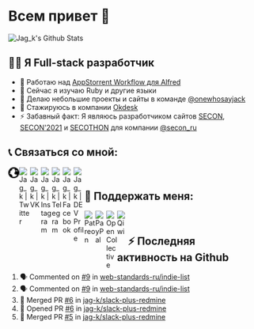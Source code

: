 # Всем привет 👋

![Jag_k's Github Stats](https://github-readme-stats.codestackr.vercel.app/api?username=jag-k&show_icons=true&hide_border=true&theme=dark)

## 👨‍💻 Я Full-stack разработчик

- 🔭 Работаю над [AppStorrent Workflow для Alfred](https://github.com/jag-k/alfred-appstorrent)
- 🌱 Сейчас я изучаю Ruby и другие языки
- 👯 Делаю небольшие проекты и сайты в команде [@onewhosayjack](https://github.com/onewhosayjack)
- 💼 Стажируюсь в компании [Okdesk](https://okdesk.ru)
- ⚡ Забавный факт: Я являюсь разработчиком сайтов [SECON](https://secon.ru), [SECON'2021](https://2021.secon.ru) и [SECOTHON](http://secothon.secon.ru) для компании [@secon_ru](https://github.com/secon_ru)

<!--
### Spotify Playing 🎧
[<img src="https://now-playing-codestackr.vercel.app/api/spotify-playing" alt="Jag_k Spotify Playing" width="350" />](https://open.spotify.com/user/31ywqv63aa7rzamr43lggowahbsa)
-->

## 📞 Связаться со мной:

[<img align="left" width="22px" alt="jagk.ru" style="fill: white" src="https://raw.githubusercontent.com/iconic/open-iconic/master/svg/globe.svg" />][website]
[<img align="left" width="22px" alt="Jag_k | Twitter" src="https://simpleicons.org/icons/twitter.svg" />][twitter]
[<img align="left" width="22px" alt="Jag_k | VK" src="https://simpleicons.org/icons/vk.svg" />][vk]
[<img align="left" width="22px" alt="Jag_k | Instagram" src="https://simpleicons.org/icons/instagram.svg" />][instagram]
[<img align="left" width="22px" alt="Jag_k | Telegram" src="https://simpleicons.org/icons/telegram.svg" />][telegram]
[<img align="left" width="22px" alt="Jag_k | Facebook" src="https://simpleicons.org/icons/facebook.svg" />][facebook]
[<img align="left" width="22px" alt="Jag_k | DEV Profile" src="https://d2fltix0v2e0sb.cloudfront.net/dev-badge.svg" />][devto]

<br />

## 💸 Поддержать меня:
<!--
[<img align="left" alt="Patreon" src="http://ionicabizau.github.io/badges/patreon.svg" />][patreon]
[<img align="left" alt="PayPal" src="http://ionicabizau.github.io/badges/paypal.svg" />][paypal]
[<img align="left" alt="Open Collective backers and sponsors" src="https://img.shields.io/opencollective/all/jag_k?label=Open%20Collective">][opencollective]
-->

[<img align="left" width="22px" alt="Patreon" src="https://simpleicons.org/icons/patreon.svg" />][patreon]
[<img align="left" width="22px" alt="PayPal" src="https://simpleicons.org/icons/paypal.svg" />][paypal]
[<img align="left" width="22px" alt="Open Collective" src="https://simpleicons.org/icons/opencollective.svg">][opencollective]
[<img align="left" width="22px" alt="Qiwi" src="https://simpleicons.org/icons/qiwi.svg">][qiwi]

<br />

## :zap: Последняя активность на Github</summary>
  
<!--START_SECTION:activity-->
1. 🗣 Commented on [#9](https://github.com/web-standards-ru/indie-list/issues/9) in [web-standards-ru/indie-list](https://github.com/web-standards-ru/indie-list)
2. 🗣 Commented on [#9](https://github.com/web-standards-ru/indie-list/issues/9) in [web-standards-ru/indie-list](https://github.com/web-standards-ru/indie-list)
3. 🎉 Merged PR [#6](https://github.com/jag-k/slack-plus-redmine/pull/6) in [jag-k/slack-plus-redmine](https://github.com/jag-k/slack-plus-redmine)
4. 💪 Opened PR [#6](https://github.com/jag-k/slack-plus-redmine/pull/6) in [jag-k/slack-plus-redmine](https://github.com/jag-k/slack-plus-redmine)
5. 🎉 Merged PR [#5](https://github.com/jag-k/slack-plus-redmine/pull/5) in [jag-k/slack-plus-redmine](https://github.com/jag-k/slack-plus-redmine)
<!--END_SECTION:activity-->


[website]: https://jagk.ru
[twitter]: https://twitter.com/jag_k_
[instagram]: https://instagram.com/jag_k_
[vk]: https://vk.com/jag_konon
[telegram]: https://telegram.me/@jag_k
[facebook]: https://facebook.com/jag.konon
[devto]: https://dev.to/jag_k

[patreon]: https://patreon.com/jag_k
[paypal]: https://paypal.me/jag_k
[opencollective]: https://opencollective.com/jag_k
[qiwi]: qiwi.com/n/JAGKONON
